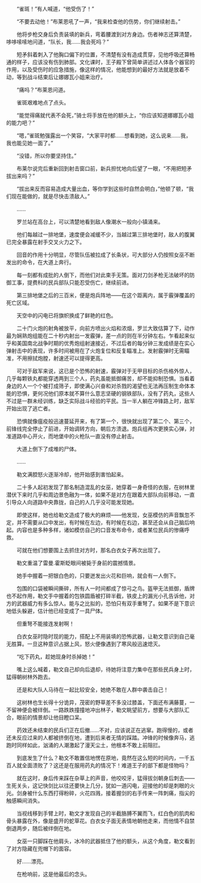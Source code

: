 　　“雀斑！”有人喊道，“他受伤了！”

　　“不要去动他！”布莱恩吼了一声，“我来检查他的伤势，你们继续射击。”

　　他将步枪交身后负责装填的新兵，弯着腰渡到对方身边。伤者神志还算清楚，哆哆嗦嗦地问道，“队长，我……我会死吗？”

　　短矛斜着刺入了他胸口偏下的位置，不清楚有没有造成贯穿，见他呼吸还算畅通的样子，应该没有伤到肺部。文化课时，王子殿下曾简单讲述过人体各个器官的作用，以及受伤时的应急措施，像这样的情况，他能想到的最好方法就是放着不动，等到战斗结束后让娜娜瓦小姐来治疗。

　　“痛吗？”布莱恩问道。

　　雀斑艰难地点了点头。

　　“能觉得痛就代表不会死，”骑士将手放在他的额头上，“你应该知道娜娜瓦小姐的能力吧？”

　　“嗯，”雀斑勉强露出一个笑容，“大家平时都……想看到她，这么说来……我，我也能见她一面了。”

　　“没错，所以你要坚持住。”

　　布莱尔说完后重新回到射击窗口前，新兵担忧地向后望了一眼，“不用把短矛拔出来吗？”

　　“拔出来反而容易造成大量出血，等你学到这些时自然会明白，”他顿了顿，“我们现在能做的，就是尽快击溃敌人。”

　　……

　　罗兰站在高台上，可以清楚地看到敌人像潮水一般向小镇涌来。

　　他们每越过一排地堡，速度便会减缓不少，当越过第三排地堡时，敌人的腹翼已完全暴露在射手交叉火力之下。

　　回音的作用十分明显，尽管队伍被拉成了长条状，可大部分人仍按照女巫不断发出的命令，在大道上奔行。

　　每一刻都有成批的人倒下，而他们对此束手无策。面对刀剑矛枪无法破坏的防御工事，提费科的民兵部队只能忍受伤亡，继续前进。

　　第三排地堡之后的三百米，便是炮兵阵地——在这个距离内，属于霰弹覆盖的死亡区域。

　　天空中的闪电已将旗帜换成了鲜艳的红色。

　　二十门火炮的射角被放平，向前方喷出火焰和浓烟，罗兰大致估算了下，动作最为娴熟炮组能在二十秒内射出一发霰弹，差一点的则在半分钟左右。乍看起来似乎和美国南北战争时期的优秀炮组射速接近，不过后者的每分钟三发成绩是在实心弹射击中的表现，许多时间被用在了火炮复位和反复瞄准上。发射霰弹时无需瞄准，不用擦拭炮膛，射速还可以提得更高。

　　可对于敌军来说，这已是个恐怖的射速，霰弹对于无甲目标的杀伤格外惊人，几乎每颗铁丸都能穿透两到三个人，药丸虽能抵御痛苦，却不能抑制恐惧。当看着身边的人一个个被打成筛子，即使满心兴奋和对杀戮的渴望也无法再压制生命体本能的恐惧，更何况他们原本就不算什么意志坚硬的钢铁部队，没有了药丸，这些人不过是一群未经训练，缺乏实际战斗经验的平民。当一半人躺在冲锋路上时，敌军开始出现了逃亡者。

　　恐惧就像瘟疫般迅速蔓延开来，有了第一个，很快就出现了第二个、第三个，前锋线完全停止了前进，开始调转方向，朝后方溃退。炮兵组再次更换实心弹，对准道路中心开火，而地堡中的火枪队一直没有停止射击。

　　大道上倒下了成堆的尸体。

　　……

　　勒文满腔怒火逐渐冷却，他开始感到害怕起来。

　　二十多人起初发现了那名制造混乱的女巫，她穿着一身奇怪的衣服，在树林里潜伏下来时几乎和周边景色融为一体，如果不是对方在跟着大部队向前移动，一直引导众人向道路中央靠拢，自己的人几乎没可能发现她。

　　即使这样，她也给勒文造成了极大的麻烦——他发现，女巫模仿的声音飘忽不定，并不需要从口中发出，有时候在左边，有时候在右边，甚至还会从自己脑后响起。内容也是多种多样，诸如模仿自己的口音发布命令，或者某位民兵的惨痛呼救。

　　可就在他们想要围上去抓住对方时，那名白衣女子再次出现了。

　　勒文重温了雷曼.霍斯眨眼间被毙于身前的震撼情景。

　　她手中握着一把银白色的，只要迸发出火花和巨响，就会有一人倒下。

　　包围的口袋被瞬间撕碎，所有人一时间都成了惊弓之鸟。盔甲无法抵御，盾牌也不起作用，勒文手中握着的包铁圆盾被打碎半截，铁皮上的漏光小孔告诉他，对方的武器威力有多么惊人。能与之比拟的，恐怕只有双手重弩了。如果不是下意识地低头躲避，估计他已经变成了一具尸体。

　　但重弩不能接连发射啊！

　　白衣女巫时隐时现的能力，搭配上不用装填的恐怖武器，让勒文意识到自己毫无胜算。一旦这种意识占据上风，怒火便像遇到了寒风般迅速熄灭。

　　“吃下药丸，趁她现身时杀掉她！”

　　嘴上这么喊着，勒文自己却向后退却，待她将注意力集中在那些民兵身上时，猛得朝树林外跑去。

　　还是和大队人马待在一起比较安全，她绝不敢在人群中袭击自己！

　　这树林也生长得十分诡异，茂密的野草差不多没过膝盖，下面还布满藤蔓，一不留神便会被绊倒。一路跌跌撞撞地冲出林子，勒文眺望前方，想要与大部队汇合，眼前的情景却让他目瞪口呆。

　　药效还未结束的民兵们正在后撤……不对，应该说正在逃窜。跑得慢的，或者还未反应过来的人都被挤倒在地，遭到后来者无情的踩踏。冲锋的时候像奔马，逃跑时同样如此，汹涌的人潮激起了漫天尘土，他根本不敢上前阻拦。

　　到底发生了什么？勒文不敢置信地愣在原地，竟然在这么短的时间内，一千五百人就全面溃败了？这还是在服用药丸的情况下！难道王子的部下都是怪物吗？

　　就在这时，身后传来踩在杂草上的声音，他咬咬牙，猛得拔剑朝身后刺去——生死关头，这记快剑比以往还要快上几分，犹如一道闪电，迎接他的却是刺眼的火光。剑身被什么东西打得粉碎，火花四溅，接着握剑的右手传来一阵刺痛，指尖的触感瞬间消失。

　　当视线移到手臂上时，勒文才发现自己的半截胳膊不翼而飞，红白色的肌肉和骨头暴露在外，像是盛开的蛇草花。白衣女子面无表情地朝他走来，而他情不自禁倒退两步，随后被绊倒在地。

　　女巫一只脚踩在他肩头，冰冷的武器抵住了他的额头，从这个角度，勒文看到了对方隐藏在兜帽下的面容。

　　好……漂亮。

　　在枪响前，这是他最后的念头。
